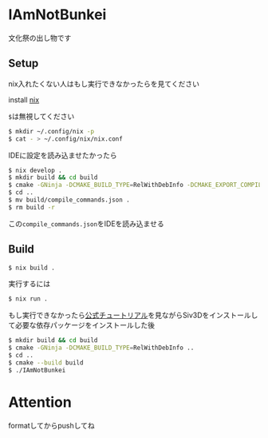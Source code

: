 # IAmNotBunkei

文化祭の出し物です
## Setup
nix入れたくない人はもし実行できなかったらを見てください

install [nix](https://nixos.org/)

``$``は無視してください
```sh
$ mkdir ~/.config/nix -p
$ cat - > ~/.config/nix/nix.conf

```

IDEに設定を読み込ませたかったら
```sh
$ nix develop .
$ mkdir build && cd build
$ cmake -GNinja -DCMAKE_BUILD_TYPE=RelWithDebInfo -DCMAKE_EXPORT_COMPILE_COMMANDS=ON ..
$ cd ..
$ mv build/compile_commands.json .
$ rm build -r
```
この``compile_commands.json``をIDEを読み込ませる

## Build
```sh
$ nix build .
```
実行するには
```sh
$ nix run .
```
もし実行できなかったら[公式チュートリアル](https://siv3d.github.io/ja-jp/download/ubuntu/)を見ながらSiv3Dをインストールして必要な依存パッケージをインストールした後
```sh
$ mkdir build && cd build
$ cmake -GNinja -DCMAKE_BUILD_TYPE=RelWithDebInfo ..
$ cd ..
$ cmake --build build
$ ./IAmNotBunkei
```

# Attention
formatしてからpushしてね

